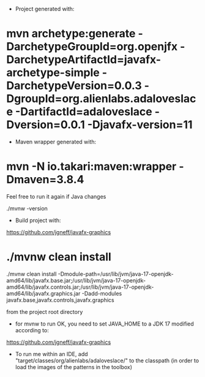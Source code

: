 - Project generated with:

# mvn archetype:generate -DarchetypeGroupId=org.openjfx -DarchetypeArtifactId=javafx-archetype-simple -DarchetypeVersion=0.0.3 -DgroupId=org.alienlabs.adaloveslace -DartifactId=adaloveslace -Dversion=0.0.1 -Djavafx-version=11

- Maven wrapper generated with:

# mvn -N io.takari:maven:wrapper -Dmaven=3.8.4

Feel free to run it again if Java changes

./mvnw -version

- Build project with:

https://github.com/jgneff/javafx-graphics

# ./mvnw clean install

./mvnw clean install -Dmodule-path=/usr/lib/jvm/java-17-openjdk-amd64/lib/javafx.base.jar;/usr/lib/jvm/java-17-openjdk-amd64/lib/javafx.controls.jar;/usr/lib/jvm/java-17-openjdk-amd64/lib/javafx.graphics.jar -Dadd-modules javafx.base,javafx.controls,javafx.graphics


from the project root directory

- for mvnw to run OK, you need to set JAVA_HOME to a JDK 17 modified according to:
  
https://github.com/jgneff/javafx-graphics

- To run me within an IDE, add "target/classes/org/alienlabs/adaloveslace/" to the classpath (in order to load the images of the patterns in the toolbox)
